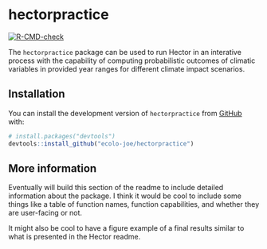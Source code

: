 
<!-- README.md is generated from README.Rmd. Please edit that file -->

# hectorpractice

<!-- badges: start -->

[![R-CMD-check](https://github.com/ecolo-joe/hectorpractice/actions/workflows/R-CMD-check.yaml/badge.svg)](https://github.com/ecolo-joe/hectorpractice/actions/workflows/R-CMD-check.yaml)
<!-- badges: end -->

The `hectorpractice` package can be used to run Hector in an interative
process with the capability of computing probabilistic outcomes of
climatic variables in provided year ranges for different climate impact
scenarios.

## Installation

You can install the development version of `hectorpractice` from
[GitHub](https://github.com/) with:

``` r
# install.packages("devtools")
devtools::install_github("ecolo-joe/hectorpractice")
```

## More information

Eventually will build this section of the readme to include detailed
information about the package. I think it would be cool to include some
things like a table of function names, function capabilities, and
whether they are user-facing or not.

It might also be cool to have a figure example of a final results
similar to what is presented in the Hector readme.
